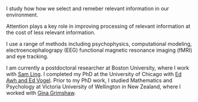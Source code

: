 I study how how we select and remeber relevant information in our environment. 

Attention plays a key role in improving processing of relevant information at the cost of less relevant information.

I use a range of methods including psychophysics, computational modeling, electroencephalograpy (EEG) functional magnetic resonance imaging (fMRI) and eye tracking.

I am currently a postdoctoral researcher at Boston University, where I work with [Sam Ling](<https://sites.bu.edu/vision/>). I completed my PhD at the University of Chicago with [Ed Awh and Ed Vogel](<https://awhvogellab.com/>). Prior to my PhD work, I studied Mathematics and Psychology at Victoria University of Wellington in New Zealand, where I worked with [Gina Grimshaw](<https://canlabvuw.wordpress.com/>). 
